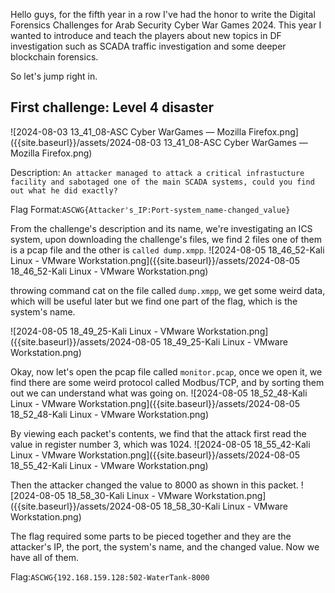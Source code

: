 Hello guys, for the fifth year in a row I've had the honor to write the Digital Forensics Challenges for Arab Security Cyber War Games 2024. This year I wanted to introduce and teach the players about new topics in DF investigation such as SCADA traffic investigation and some deeper blockchain forensics.

So let's jump right in.

## First challenge: Level 4 disaster

![2024-08-03 13_41_08-ASC Cyber WarGames — Mozilla Firefox.png]({{site.baseurl}}/assets/2024-08-03 13_41_08-ASC Cyber WarGames — Mozilla Firefox.png)

Description: ```An attacker managed to attack a critical infrastucture facility and sabotaged one of the main SCADA systems, could you find out what he did exactly?```

Flag Format:```ASCWG{Attacker's_IP:Port-system_name-changed_value}```

From the challenge's description and its name, we're investigating an ICS system, upon downloading the challenge's files, we find 2 files one of them is a pcap file and the other is ```called dump.xmpp```.
![2024-08-05 18_46_52-Kali Linux - VMware Workstation.png]({{site.baseurl}}/assets/2024-08-05 18_46_52-Kali Linux - VMware Workstation.png)

throwing command cat on the file called ```dump.xmpp```, we get some weird data, which will be useful later but we find one part of the flag, which is the system's name.

![2024-08-05 18_49_25-Kali Linux - VMware Workstation.png]({{site.baseurl}}/assets/2024-08-05 18_49_25-Kali Linux - VMware Workstation.png)

Okay, now let's open the pcap file called ```monitor.pcap```, once we open it, we find there are some weird protocol called Modbus/TCP, and by sorting them out we can understand what was going on.
![2024-08-05 18_52_48-Kali Linux - VMware Workstation.png]({{site.baseurl}}/assets/2024-08-05 18_52_48-Kali Linux - VMware Workstation.png)

By viewing each packet's contents, we find that the attack first read the value in register number 3, which was 1024.
![2024-08-05 18_55_42-Kali Linux - VMware Workstation.png]({{site.baseurl}}/assets/2024-08-05 18_55_42-Kali Linux - VMware Workstation.png)

Then the attacker changed the value to 8000 as shown in this packet.
![2024-08-05 18_58_30-Kali Linux - VMware Workstation.png]({{site.baseurl}}/assets/2024-08-05 18_58_30-Kali Linux - VMware Workstation.png)

The flag required some parts to be pieced together and they are the attacker's IP, the port, the system's name, and the changed value. Now we have all of them.

Flag:```ASCWG{192.168.159.128:502-WaterTank-8000```




